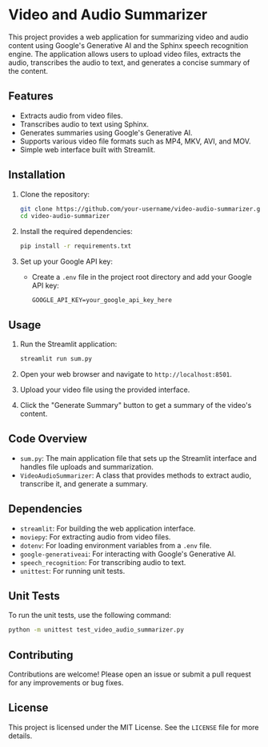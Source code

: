 # Video and Audio Summarizer

This project provides a web application for summarizing video and audio content using Google's Generative AI and the Sphinx speech recognition engine. The application allows users to upload video files, extracts the audio, transcribes the audio to text, and generates a concise summary of the content.

## Features

- Extracts audio from video files.
- Transcribes audio to text using Sphinx.
- Generates summaries using Google's Generative AI.
- Supports various video file formats such as MP4, MKV, AVI, and MOV.
- Simple web interface built with Streamlit.

## Installation

1. Clone the repository:
   ```bash
   git clone https://github.com/your-username/video-audio-summarizer.git
   cd video-audio-summarizer


2. Install the required dependencies:
   ```bash
   pip install -r requirements.txt
   ```

3. Set up your Google API key:
   - Create a `.env` file in the project root directory and add your Google API key:
     ```
     GOOGLE_API_KEY=your_google_api_key_here
     ```

## Usage

1. Run the Streamlit application:
   ```bash
   streamlit run sum.py
   ```

2. Open your web browser and navigate to `http://localhost:8501`.

3. Upload your video file using the provided interface.

4. Click the "Generate Summary" button to get a summary of the video's content.

## Code Overview

- `sum.py`: The main application file that sets up the Streamlit interface and handles file uploads and summarization.
- `VideoAudioSummarizer`: A class that provides methods to extract audio, transcribe it, and generate a summary.

## Dependencies

- `streamlit`: For building the web application interface.
- `moviepy`: For extracting audio from video files.
- `dotenv`: For loading environment variables from a `.env` file.
- `google-generativeai`: For interacting with Google's Generative AI.
- `speech_recognition`: For transcribing audio to text.
- `unittest`: For running unit tests.

## Unit Tests

To run the unit tests, use the following command:
```bash
python -m unittest test_video_audio_summarizer.py
```

## Contributing

Contributions are welcome! Please open an issue or submit a pull request for any improvements or bug fixes.

## License

This project is licensed under the MIT License. See the `LICENSE` file for more details.
